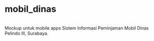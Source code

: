 # mobil_dinas
<br>
 Mockup untuk mobile apps Sistem Informasi Peminjaman Mobil Dinas Pelindo III, Surabaya.
